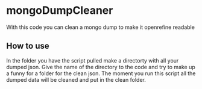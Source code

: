 # mongoDumpCleaner
With this code you can clean a mongo dump to make it openrefine readable


## How to use

In the folder you have the script pulled make a directorty with all your dumped json. Give the name of the directory to the code and try to make up a funny for a folder for the clean json. The moment you run this script all the dumped data will be cleaned and put in the clean folder.
